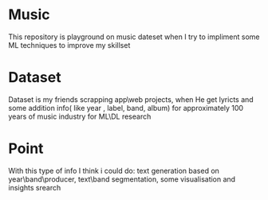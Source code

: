# Music
This repository is playground on music dateset when I try to impliment some ML techniques to improve my skillset
# Dataset
Dataset is my friends scrapping app\web projects, when He get lyricts and some addition info( like year , label, band, album) for approximately 100 years of music industry for ML\DL research
# Point
With this type of info I think i could do: text generation based on year\band\producer, text\band segmentation, some visualisation and insights srearch
